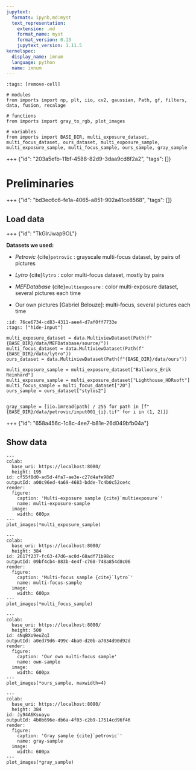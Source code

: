 ```yaml
---
jupytext:
  formats: ipynb,md:myst
  text_representation:
    extension: .md
    format_name: myst
    format_version: 0.13
    jupytext_version: 1.11.5
kernelspec:
  display_name: imnum
  language: python
  name: imnum
---
```


```{code-cell} ipython3
:tags: [remove-cell]

# modules
from imports import np, plt, iio, cv2, gaussian, Path, gf, filters, data, fusion, recalage

# functions
from imports import gray_to_rgb, plot_images

# variables
from imports import BASE_DIR, multi_exposure_dataset, multi_focus_dataset, ours_dataset, multi_exposure_sample, multi_exposure_sample, multi_focus_sample, ours_sample, gray_sample
```

+++ {"id": "203a5efb-11bf-4588-82d9-3daa9cd8f2a2", "tags": []}

# Preliminaries

+++ {"id": "bd3ec6c6-fe1a-4065-a851-902a41ce8568", "tags": []}

## Load data

+++ {"id": "TkGIrJwap9OL"}

**Datasets we used:**

- *Petrovic* {cite}`petrovic` : grayscale multi-focus dataset, by pairs of pictures

- *Lytro* {cite}`lytro` : color multi-focus dataset, mostly by pairs

- *MEFDatabase* {cite}`multiexposure` : color multi-exposure dataset, several pictures each time

- Our own pictures [Gabriel Belouze]: multi-focus, several pictures each time

```{code-cell} ipython3
:id: 76ce6734-cd83-4311-aee4-d7af0ff7733e
:tags: ["hide-input"]

multi_exposure_dataset = data.MultiviewDataset(Path(f"{BASE_DIR}/data/MEFDatabase/source/"))
multi_focus_dataset = data.MultiviewDataset(Path(f"{BASE_DIR}/data/lytro"))
ours_dataset = data.MultiviewDataset(Path(f"{BASE_DIR}/data/ours"))

multi_exposure_sample = multi_exposure_dataset["Balloons_Erik Reinhard"]
multi_exposure_sample = multi_exposure_dataset["Lighthouse_HDRsoft"]
multi_focus_sample = multi_focus_dataset["20"]
ours_sample = ours_dataset["stylos2"]


gray_sample = [iio.imread(path) / 255 for path in [f"{BASE_DIR}/data/petrovic/input001_{i}.tif" for i in (1, 2)]]
```

+++ {"id": "658a456c-1c8c-4ee7-b81e-26d049bfb04a"}

## Show data


```{code-cell} ipython3
---
colab:
  base_uri: https://localhost:8080/
  height: 195
id: cf55f8d0-ad5d-4fa7-ae3e-c27d4afe98d7
outputId: a00c96ed-4a69-4683-bdde-7c4b0c52ce4c
render:
  figure:
    caption: 'Multi-exposure sample {cite}`multiexposure`'
    name: multi-exposure-sample
  image:
    width: 600px
---
plot_images(*multi_exposure_sample)
```

```{code-cell} ipython3
---
colab:
  base_uri: https://localhost:8080/
  height: 384
id: 2617f237-fc63-47d6-ac0d-68adf71b98cc
outputId: 09bf4cb4-883b-4e4f-c768-748a854d8c06
render:
  figure:
    caption: 'Multi-focus sample {cite}`lytro`'
    name: multi-focus-sample
  image:
    width: 600px
---
plot_images(*multi_focus_sample)
```

```{code-cell} ipython3
---
colab:
  base_uri: https://localhost:8080/
  height: 500
id: 4NqBXo9euZqI
outputId: a0ed79d6-499c-4ba0-d20b-a7034d90d92d
render:
  figure:
    caption: 'Our own multi-focus sample'
    name: own-sample
  image:
    width: 600px
---
plot_images(*ours_sample, maxwidth=4)
```

```{code-cell} ipython3
---
colab:
  base_uri: https://localhost:8080/
  height: 384
id: Jy94A6Ksuayu
outputId: 4b0b696e-db6a-4f03-c2b9-17514cd96f46
render:
  figure:
    caption: 'Gray sample {cite}`petrovic`'
    name: gray-sample
  image:
    width: 600px
---
plot_images(*gray_sample)
```
